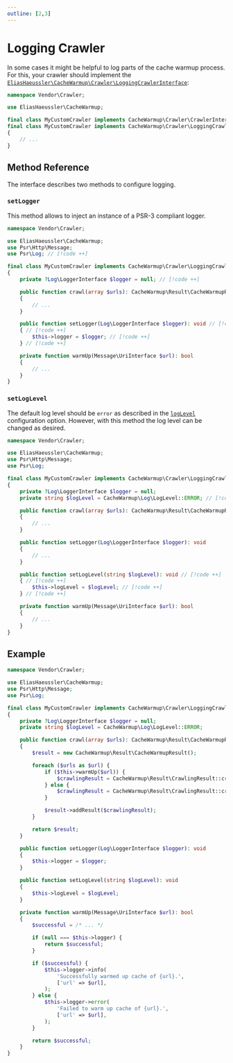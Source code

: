 ```yaml
---
outline: [2,3]
---
```


# Logging Crawler

In some cases it might be helpful to log parts of the cache
warmup process. For this, your crawler should implement the
[`EliasHaeussler\CacheWarmup\Crawler\LoggingCrawlerInterface`](https://github.com/eliashaeussler/cache-warmup/blob/main/src/Crawler/LoggingCrawlerInterface.php):

```php
namespace Vendor\Crawler;

use EliasHaeussler\CacheWarmup;

final class MyCustomCrawler implements CacheWarmup\Crawler\CrawlerInterface // [!code --]
final class MyCustomCrawler implements CacheWarmup\Crawler\LoggingCrawlerInterface // [!code ++]
{
    // ...
}
```

## Method Reference

The interface describes two methods to configure logging.

### `setLogger`

This method allows to inject an instance of a PSR-3 compliant
logger.

```php
namespace Vendor\Crawler;

use EliasHaeussler\CacheWarmup;
use Psr\Http\Message;
use Psr\Log; // [!code ++]

final class MyCustomCrawler implements CacheWarmup\Crawler\LoggingCrawlerInterface
{
    private ?Log\LoggerInterface $logger = null; // [!code ++]

    public function crawl(array $urls): CacheWarmup\Result\CacheWarmupResult
    {
        // ...
    }

    public function setLogger(Log\LoggerInterface $logger): void // [!code ++]
    { // [!code ++]
        $this->logger = $logger; // [!code ++]
    } // [!code ++]

    private function warmUp(Message\UriInterface $url): bool
    {
        // ...
    }
}
```

### `setLogLevel`

The default log level should be `error` as described in the
[`logLevel`](../config-reference/log-level.md) configuration
option. However, with this method the log level can be changed
as desired.

```php
namespace Vendor\Crawler;

use EliasHaeussler\CacheWarmup;
use Psr\Http\Message;
use Psr\Log;

final class MyCustomCrawler implements CacheWarmup\Crawler\LoggingCrawlerInterface
{
    private ?Log\LoggerInterface $logger = null;
    private string $logLevel = CacheWarmup\Log\LogLevel::ERROR; // [!code ++]

    public function crawl(array $urls): CacheWarmup\Result\CacheWarmupResult
    {
        // ...
    }

    public function setLogger(Log\LoggerInterface $logger): void
    {
        // ...
    }

    public function setLogLevel(string $logLevel): void // [!code ++]
    { // [!code ++]
        $this->logLevel = $logLevel; // [!code ++]
    } // [!code ++]

    private function warmUp(Message\UriInterface $url): bool
    {
        // ...
    }
}
```

## Example

```php {9-10,29-32,34-37,48-51,53-56}
namespace Vendor\Crawler;

use EliasHaeussler\CacheWarmup;
use Psr\Http\Message;
use Psr\Log;

final class MyCustomCrawler implements CacheWarmup\Crawler\LoggingCrawlerInterface
{
    private ?Log\LoggerInterface $logger = null;
    private string $logLevel = CacheWarmup\Log\LogLevel::ERROR;

    public function crawl(array $urls): CacheWarmup\Result\CacheWarmupResult
    {
        $result = new CacheWarmup\Result\CacheWarmupResult();

        foreach ($urls as $url) {
            if ($this->warmUp($url)) {
                $crawlingResult = CacheWarmup\Result\CrawlingResult::createSuccessful($url);
            } else {
                $crawlingResult = CacheWarmup\Result\CrawlingResult::createFailed($url);
            }

            $result->addResult($crawlingResult);
        }

        return $result;
    }

    public function setLogger(Log\LoggerInterface $logger): void
    {
        $this->logger = $logger;
    }

    public function setLogLevel(string $logLevel): void
    {
        $this->logLevel = $logLevel;
    }

    private function warmUp(Message\UriInterface $url): bool
    {
        $successful = /* ... */

        if (null === $this->logger) {
            return $successful;
        }

        if ($successful) {
            $this->logger->info(
                'Successfully warmed up cache of {url}.',
                ['url' => $url],
            );
        } else {
            $this->logger->error(
                'Failed to warm up cache of {url}.',
                ['url' => $url],
            );
        }

        return $successful;
    }
}
```
